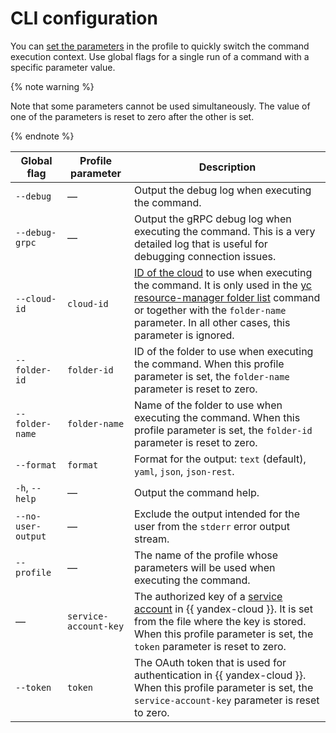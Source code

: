 # CLI configuration

You can [set the parameters](../operations/profile/manage-properties.md) in the profile to quickly switch the command execution context. Use global flags for a single run of a command with a specific parameter value.

{% note warning %}

Note that some parameters cannot be used simultaneously. The value of one of the parameters is reset to zero after the other is set.

{% endnote %}

| Global flag | Profile parameter | Description |
|----|----|----|
| `--debug` | — | Output the debug log when executing the command. |
| `--debug-grpc` | — | Output the gRPC debug log when executing the command. This is a very detailed log that is useful for debugging connection issues. |
| `--cloud-id` | `cloud-id` | [ID of the cloud](../../resource-manager/operations/cloud/get-id.md) to use when executing the command. It is only used in the [yc resource-manager folder list](../cli-ref/resource-manager/cli-ref/folder/list.md) command or together with the `folder-name` parameter. In all other cases, this parameter is ignored. |
| `--folder-id` | `folder-id` | ID of the folder to use when executing the command. When this profile parameter is set, the `folder-name` parameter is reset to zero. |
| `--folder-name` | `folder-name` | Name of the folder to use when executing the command. When this profile parameter is set, the `folder-id` parameter is reset to zero. |
| `--format` | `format` | Format for the output: `text` (default), `yaml`, `json`, `json-rest`. |
| `-h`, `--help` | — | Output the command help. |
| `--no-user-output` | — | Exclude the output intended for the user from the `stderr` error output stream. |
| `--profile` | — | The name of the profile whose parameters will be used when executing the command. |
| — | `service-account-key`| The authorized key of a [service account](../../iam/concepts/users/service-accounts.md) in {{ yandex-cloud }}. It is set from the file where the key is stored. When this profile parameter is set, the `token` parameter is reset to zero. |
| `--token` | `token` | The OAuth token that is used for authentication in {{ yandex-cloud }}. When this profile parameter is set, the `service-account-key` parameter is reset to zero. |